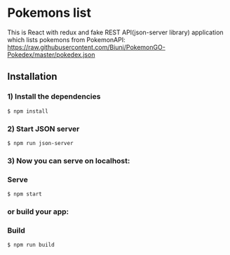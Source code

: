 # Pokemons list

This is React with redux and fake REST API(json-server library) application which lists pokemons from PokemonAPI:
<a href="https://raw.githubusercontent.com/Biuni/PokemonGO-Pokedex/master/pokedex.json" target="_blank">https://raw.githubusercontent.com/Biuni/PokemonGO-Pokedex/master/pokedex.json</a>


## Installation

### 1) Install the dependencies
```
$ npm install
```
### 2) Start JSON server
```
$ npm run json-server
```

### 3) Now you can serve on localhost:

### Serve
```
$ npm start
```

### or build your app:

### Build
```
$ npm run build
```